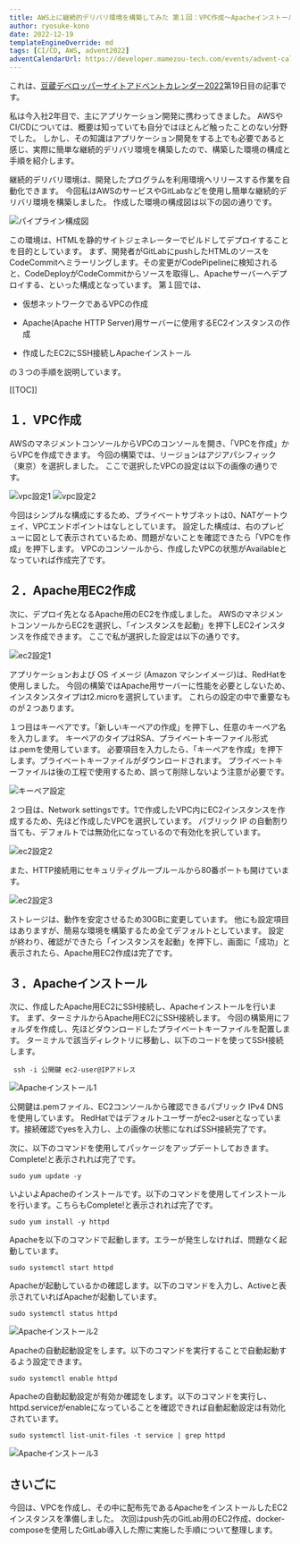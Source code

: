 ```yaml
---
title: AWS上に継続的デリバリ環境を構築してみた 第１回：VPC作成～Apacheインストール
author: ryosuke-kono
date: 2022-12-19
templateEngineOverride: md
tags: [CI/CD, AWS, advent2022]
adventCalendarUrl: https://developer.mamezou-tech.com/events/advent-calendar/2022/
---
```


これは、[豆蔵デベロッパーサイトアドベントカレンダー2022](https://developer.mamezou-tech.com/events/advent-calendar/2022/)第19日目の記事です。


私は今入社2年目で、主にアプリケーション開発に携わってきました。
AWSやCI/CDについては、概要は知っていても自分ではほとんど触ったことのない分野でした。
しかし、その知識はアプリケーション開発をする上でも必要であると感じ、実際に簡単な継続的デリバリ環境を構築したので、構築した環境の構成と手順を紹介します。

継続的デリバリ環境は、開発したプログラムを利用環境へリリースする作業を自動化できます。
今回私はAWSのサービスやGitLabなどを使用し簡単な継続的デリバリ環境を構築しました。
作成した環境の構成図は以下の図の通りです。

![パイプライン構成図](https://gyazo.com/1dfaf7eb056de8dcc27dd7f41367befc.png)

この環境は、HTMLを静的サイトジェネレーターでビルドしてデプロイすることを目的としています。
まず、開発者がGitLabにpushしたHTMLのソースをCodeCommitへミラーリングします。その変更がCodePipelineに検知されると、CodeDeployがCodeCommitからソースを取得し、Apacheサーバーへデプロイする、といった構成となっています。
第１回では、

* 仮想ネットワークであるVPCの作成

* Apache(Apache HTTP Server)用サーバーに使用するEC2インスタンスの作成

* 作成したEC2にSSH接続しApacheインストール

の３つの手順を説明しています。

[[TOC]]

## １．VPC作成

AWSのマネジメントコンソールからVPCのコンソールを開き、「VPCを作成」からVPCを作成できます。
今回の構築では、リージョンはアジアパシフィック（東京）を選択しました。
ここで選択したVPCの設定は以下の画像の通りです。

![vpc設定1](https://gyazo.com/7754c134ed10b2c545ffb256faabca50.png)
![vpc設定2](https://gyazo.com/e30d8e9925623c874e6807557265b06e.png)

今回はシンプルな構成にするため、プライベートサブネットは0、NATゲートウェイ、VPCエンドポイントはなしとしています。
設定した構成は、右のプレビューに図として表示されているため、問題がないことを確認できたら「VPCを作成」を押下します。
VPCのコンソールから、作成したVPCの状態がAvailableとなっていれば作成完了です。

## ２．Apache用EC2作成

次に、デプロイ先となるApache用のEC2を作成しました。
AWSのマネジメントコンソールからEC2を選択し、「インスタンスを起動」を押下しEC2インスタンスを作成できます。
ここで私が選択した設定は以下の通りです。

![ec2設定1](https://gyazo.com/14f1fedca59d1f0b197f0a7100bb7ee4.png)

アプリケーションおよび OS イメージ (Amazon マシンイメージ)は、RedHatを使用しました。
今回の構築ではApache用サーバーに性能を必要としないため、インスタンスタイプはt2.microを選択しています。
これらの設定の中で重要なものが２つあります。

１つ目はキーペアです。「新しいキーペアの作成」を押下し、任意のキーペア名を入力します。
キーペアのタイプはRSA、プライベートキーファイル形式は.pemを使用しています。
必要項目を入力したら、「キーペアを作成」を押下します。プライベートキーファイルがダウンロードされます。
プライベートキーファイルは後の工程で使用するため、誤って削除しないよう注意が必要です。

![キーペア設定](https://gyazo.com/4199e41639819de1ef807efa6d6f1d9f.png)

２つ目は、Network settingsです。1で作成したVPC内にEC2インスタンスを作成するため、先ほど作成したVPCを選択しています。
パブリック IP の自動割り当ても、デフォルトでは無効化になっているので有効化を択しています。

![ec2設定2](https://gyazo.com/96cd818b557b228c52a04d9a82af0f3d.png)

また、HTTP接続用にセキュリティグループルールから80番ポートも開けています。

![ec2設定3](https://gyazo.com/fc59a82d130626c992acab13b5bf1708.png)

ストレージは、動作を安定させるため30GBに変更しています。
他にも設定項目はありますが、簡易な環境を構築するため全てデフォルトとしています。
設定が終わり、確認ができたら「インスタンスを起動」を押下し、画面に「成功」と表示されたら、Apache用EC2作成は完了です。

## ３．Apacheインストール

次に、作成したApache用EC2にSSH接続し、Apacheインストールを行います。
まず、ターミナルからApache用EC2にSSH接続します。
今回の構築用にフォルダを作成し、先ほどダウンロードしたプライベートキーファイルを配置します。
ターミナルで該当ディレクトリに移動し、以下のコードを使ってSSH接続します。

` ssh -i 公開鍵 ec2-user@IPアドレス`

![Apacheインストール1](https://gyazo.com/cfd7fc6d9483bf8c555289b350fb517e.png)

公開鍵は.pemファイル、EC2コンソールから確認できるパブリック IPv4 DNSを使用しています。
RedHatではデフォルトユーザーがec2-userとなっています。接続確認でyesを入力し、上の画像の状態になればSSH接続完了です。

次に、以下のコマンドを使用してパッケージをアップデートしておきます。Complete!と表示されれば完了です。

`sudo yum update -y`

いよいよApacheのインストールです。以下のコマンドを使用してインストールを行います。こちらもComplete!と表示されれば完了です。

`sudo yum install -y httpd`

Apacheを以下のコマンドで起動します。エラーが発生しなければ、問題なく起動しています。

`sudo systemctl start httpd`

Apacheが起動しているかの確認します。以下のコマンドを入力し、Activeと表示されていればApacheが起動しています。

`sudo systemctl status httpd`

![Apacheインストール2](https://gyazo.com/63b74aa4d75902ee7edb8d7450c8ac6c.png)

Apacheの自動起動設定をします。以下のコマンドを実行することで自動起動するよう設定できます。

`sudo systemctl enable httpd`

Apacheの自動起動設定が有効か確認をします。以下のコマンドを実行し、httpd.serviceがenableになっていることを確認できれば自動起動設定は有効化されています。

`sudo systemctl list-unit-files -t service | grep httpd`

![Apacheインストール3](https://gyazo.com/dfd3479814a76dccdb6011c7bb81ac1f.png)

## さいごに

今回は、VPCを作成し、その中に配布先であるApacheをインストールしたEC2インスタンスを準備しました。
次回はpush先のGitLab用のEC2作成、docker-composeを使用したGitLab導入した際に実施した手順について整理します。
